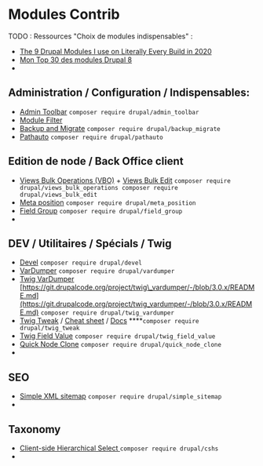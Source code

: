 # Modules Contrib

TODO : Ressources "Choix de modules indispensables" :

* [The 9 Drupal Modules I use on Literally Every Build in 2020](https://mikemadison.net/blog/2020/7/12/the-9-drupal-modules-i-use-on-literally-every-build-in-2020)
* [Mon Top 30 des modules Drupal 8](https://makina-corpus.com/blog/metier/2019/top-drupal-modules)
* 
## **Administration / Configuration / Indispensables:**

* [Admin Toolbar](https://www.drupal.org/project/admin_toolbar) `composer require drupal/admin_toolbar`
* [Module Filter](https://www.drupal.org/project/module_filter)
* [Backup and Migrate](https://www.drupal.org/project/backup_migrate) `composer require drupal/backup_migrate`
* [Pathauto](https://www.drupal.org/project/pathauto) `composer require drupal/pathauto`

## Edition de node / Back Office client

* [Views Bulk Operations \(VBO\)](https://www.drupal.org/project/views_bulk_operations) + [Views Bulk Edit](https://www.drupal.org/project/views_bulk_edit) `composer require drupal/views_bulk_operations composer require drupal/views_bulk_edit`
* [Meta position](https://www.drupal.org/project/meta_position) `composer require drupal/meta_position`
* [Field Group](https://www.drupal.org/project/field_group) `composer require drupal/field_group`
* 
## DEV / Utilitaires / Spécials / Twig

* [Devel](https://www.drupal.org/project/devel) `composer require drupal/devel`
* [VarDumper](https://www.drupal.org/project/vardumper) `composer require drupal/vardumper`
* [Twig VarDumper](https://www.drupal.org/project/twig_vardumper) [https://git.drupalcode.org/project/twig\_vardumper/-/blob/3.0.x/README.md](https://git.drupalcode.org/project/twig_vardumper/-/blob/3.0.x/README.md) `composer require drupal/twig_vardumper`
* [Twig Tweak](https://www.drupal.org/project/twig_tweak) / [Cheat sheet](https://git.drupalcode.org/project/twig_tweak/-/blob/3.x/docs/cheat-sheet.md) / [Docs](https://www.drupal.org/docs/contributed-modules/twig-tweak/twig-tweak-and-views) ****`composer require drupal/twig_tweak`
* [Twig Field Value](https://www.drupal.org/project/twig_field_value) `composer require drupal/twig_field_value`
* [Quick Node Clone](https://www.drupal.org/project/quick_node_clone) `composer require drupal/quick_node_clone`
* 
## SEO

* [Simple XML sitemap](https://www.drupal.org/project/simple_sitemap) `composer require drupal/simple_sitemap`
* 
## Taxonomy

* [Client-side Hierarchical Select ](https://www.drupal.org/project/cshs)`composer require drupal/cshs`
* 
